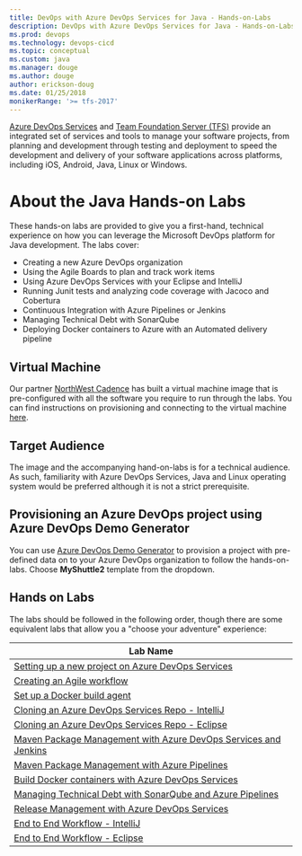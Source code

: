 ```yaml
---
title: DevOps with Azure DevOps Services for Java - Hands-on-Labs
description: DevOps with Azure DevOps Services for Java - Hands-on-Labs
ms.prod: devops
ms.technology: devops-cicd
ms.topic: conceptual
ms.custom: java
ms.manager: douge
ms.author: douge 
author: erickson-doug
ms.date: 01/25/2018
monikerRange: '>= tfs-2017'
---
```



[Azure DevOps Services](https://dev.azure.com) and [Team Foundation Server (TFS)](https://visualstudio.microsoft.com/tfs/) provide an integrated set of services and tools to manage your software projects, from planning and development through testing and deployment to speed the development and delivery of your software applications across platforms, including iOS, Android, Java, Linux or Windows.

# About the Java Hands-on Labs

These hands-on labs are provided to give you a first-hand, technical experience on how you can leverage the Microsoft DevOps platform for Java development. The labs cover:

- Creating a new Azure DevOps organization
- Using the Agile Boards to plan and track work items
- Using Azure DevOps Services with your Eclipse and IntelliJ
- Running Junit tests and analyzing code coverage with Jacoco and Cobertura
- Continuous Integration with Azure Pipelines or Jenkins
- Managing Technical Debt with SonarQube
- Deploying Docker containers to Azure with an Automated delivery pipeline

## Virtual Machine

Our partner [NorthWest Cadence](https://www.nwcadence.com/) has built a virtual machine image that is pre-configured with all the software you require to run through the labs. You can find instructions on provisioning and connecting to the virtual machine [here](https://github.com/nwcadence/java-dev-vsts).

## Target Audience

The image and the accompanying hand-on-labs is for a technical audience. As such, familiarity with Azure DevOps Services, Java and Linux operating system would be preferred although it is not a strict prerequisite.

## Provisioning an Azure DevOps project using Azure DevOps Demo Generator

You can use [Azure DevOps Demo Generator](https://azuredevopsdemogenerator.azurewebsites.net) to provision a project with pre-defined data on to your Azure DevOps organization to follow the hands-on-labs. Choose **MyShuttle2** template from the dropdown.

## Hands on Labs

The labs should be followed in the following order, though there are some equivalent labs that allow you a "choose your adventure" experience:

<table width="70%">
   <thead>
      <tr>
         <th width="75%"><b>Lab Name</b></th>
      </tr>
   </thead>
   <tr>
      <td><a href="settingvstsproject/index.md">Setting up a new project on Azure DevOps Services</a></td>
   </tr>
   <tr>
      <td><a href="agile/index.md">Creating an Agile workflow</a></td>
   </tr>
   <tr>
      <td><a href="dockerbuildagent/index.md">Set up a Docker build agent</a></td>
   </tr>
   <tr>
      <td><a href="intellijgit/index.md">Cloning an Azure DevOps Services Repo - IntelliJ</a></td>
   </tr>
   <tr>
      <td><a href="eclipsegit/index.md">Cloning an Azure DevOps Services Repo - Eclipse</a></td>
   </tr>
   <tr>
      <td><a href="mavenpmjenkins/index.md">Maven Package Management with Azure DevOps Services and Jenkins</a></td>
   </tr>
   <tr>
      <td><a href="mavenpmvsts/index.md">Maven Package Management with Azure Pipelines</a></td>
   </tr>
   <tr>
      <td><a href="builddocker/index.md">Build Docker containers with Azure DevOps Services</a></td>
   </tr>
   <tr>
      <td><a href="sonarqube/index.md">Managing Technical Debt with SonarQube and Azure Pipelines</a></td>
   </tr>
   <tr>
      <td><a href="releasemanagement/index.md">Release Management with Azure DevOps Services</a></td>
   </tr>
   <tr>
      <td><a href="e2eintellij/index.md">End to End Workflow - IntelliJ</a></td>
   </tr>
   <tr>
      <td><a href="e2eeclipse/index.md">End to End Workflow - Eclipse</a></td>
   </tr>
</table>
